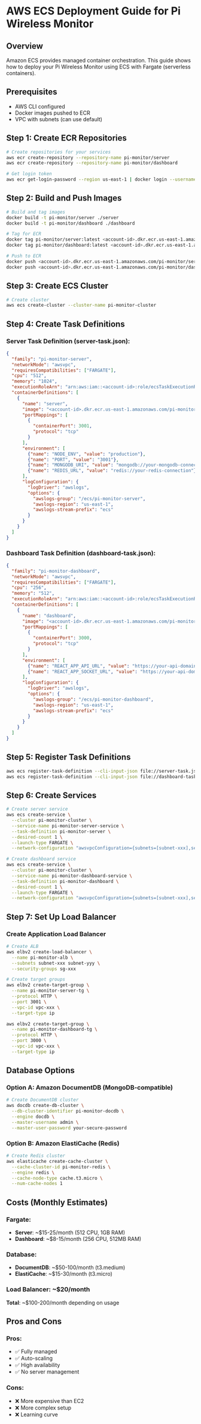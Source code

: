 # AWS ECS Deployment Guide for Pi Wireless Monitor

## Overview
Amazon ECS provides managed container orchestration. This guide shows how to deploy your Pi Wireless Monitor using ECS with Fargate (serverless containers).

## Prerequisites
- AWS CLI configured
- Docker images pushed to ECR
- VPC with subnets (can use default)

## Step 1: Create ECR Repositories

```bash
# Create repositories for your services
aws ecr create-repository --repository-name pi-monitor/server
aws ecr create-repository --repository-name pi-monitor/dashboard

# Get login token
aws ecr get-login-password --region us-east-1 | docker login --username AWS --password-stdin <account-id>.dkr.ecr.us-east-1.amazonaws.com
```

## Step 2: Build and Push Images

```bash
# Build and tag images
docker build -t pi-monitor/server ./server
docker build -t pi-monitor/dashboard ./dashboard

# Tag for ECR
docker tag pi-monitor/server:latest <account-id>.dkr.ecr.us-east-1.amazonaws.com/pi-monitor/server:latest
docker tag pi-monitor/dashboard:latest <account-id>.dkr.ecr.us-east-1.amazonaws.com/pi-monitor/dashboard:latest

# Push to ECR
docker push <account-id>.dkr.ecr.us-east-1.amazonaws.com/pi-monitor/server:latest
docker push <account-id>.dkr.ecr.us-east-1.amazonaws.com/pi-monitor/dashboard:latest
```

## Step 3: Create ECS Cluster

```bash
# Create cluster
aws ecs create-cluster --cluster-name pi-monitor-cluster
```

## Step 4: Create Task Definitions

### Server Task Definition (server-task.json):
```json
{
  "family": "pi-monitor-server",
  "networkMode": "awsvpc",
  "requiresCompatibilities": ["FARGATE"],
  "cpu": "512",
  "memory": "1024",
  "executionRoleArn": "arn:aws:iam::<account-id>:role/ecsTaskExecutionRole",
  "containerDefinitions": [
    {
      "name": "server",
      "image": "<account-id>.dkr.ecr.us-east-1.amazonaws.com/pi-monitor/server:latest",
      "portMappings": [
        {
          "containerPort": 3001,
          "protocol": "tcp"
        }
      ],
      "environment": [
        {"name": "NODE_ENV", "value": "production"},
        {"name": "PORT", "value": "3001"},
        {"name": "MONGODB_URI", "value": "mongodb://your-mongodb-connection"},
        {"name": "REDIS_URL", "value": "redis://your-redis-connection"}
      ],
      "logConfiguration": {
        "logDriver": "awslogs",
        "options": {
          "awslogs-group": "/ecs/pi-monitor-server",
          "awslogs-region": "us-east-1",
          "awslogs-stream-prefix": "ecs"
        }
      }
    }
  ]
}
```

### Dashboard Task Definition (dashboard-task.json):
```json
{
  "family": "pi-monitor-dashboard",
  "networkMode": "awsvpc",
  "requiresCompatibilities": ["FARGATE"],
  "cpu": "256",
  "memory": "512",
  "executionRoleArn": "arn:aws:iam::<account-id>:role/ecsTaskExecutionRole",
  "containerDefinitions": [
    {
      "name": "dashboard",
      "image": "<account-id>.dkr.ecr.us-east-1.amazonaws.com/pi-monitor/dashboard:latest",
      "portMappings": [
        {
          "containerPort": 3000,
          "protocol": "tcp"
        }
      ],
      "environment": [
        {"name": "REACT_APP_API_URL", "value": "https://your-api-domain.com"},
        {"name": "REACT_APP_SOCKET_URL", "value": "https://your-api-domain.com"}
      ],
      "logConfiguration": {
        "logDriver": "awslogs",
        "options": {
          "awslogs-group": "/ecs/pi-monitor-dashboard",
          "awslogs-region": "us-east-1",
          "awslogs-stream-prefix": "ecs"
        }
      }
    }
  ]
}
```

## Step 5: Register Task Definitions

```bash
aws ecs register-task-definition --cli-input-json file://server-task.json
aws ecs register-task-definition --cli-input-json file://dashboard-task.json
```

## Step 6: Create Services

```bash
# Create server service
aws ecs create-service \
  --cluster pi-monitor-cluster \
  --service-name pi-monitor-server-service \
  --task-definition pi-monitor-server \
  --desired-count 1 \
  --launch-type FARGATE \
  --network-configuration "awsvpcConfiguration={subnets=[subnet-xxx],securityGroups=[sg-xxx],assignPublicIp=ENABLED}"

# Create dashboard service
aws ecs create-service \
  --cluster pi-monitor-cluster \
  --service-name pi-monitor-dashboard-service \
  --task-definition pi-monitor-dashboard \
  --desired-count 1 \
  --launch-type FARGATE \
  --network-configuration "awsvpcConfiguration={subnets=[subnet-xxx],securityGroups=[sg-xxx],assignPublicIp=ENABLED}"
```

## Step 7: Set Up Load Balancer

### Create Application Load Balancer
```bash
# Create ALB
aws elbv2 create-load-balancer \
  --name pi-monitor-alb \
  --subnets subnet-xxx subnet-yyy \
  --security-groups sg-xxx

# Create target groups
aws elbv2 create-target-group \
  --name pi-monitor-server-tg \
  --protocol HTTP \
  --port 3001 \
  --vpc-id vpc-xxx \
  --target-type ip

aws elbv2 create-target-group \
  --name pi-monitor-dashboard-tg \
  --protocol HTTP \
  --port 3000 \
  --vpc-id vpc-xxx \
  --target-type ip
```

## Database Options

### Option A: Amazon DocumentDB (MongoDB-compatible)
```bash
# Create DocumentDB cluster
aws docdb create-db-cluster \
  --db-cluster-identifier pi-monitor-docdb \
  --engine docdb \
  --master-username admin \
  --master-user-password your-secure-password
```

### Option B: Amazon ElastiCache (Redis)
```bash
# Create Redis cluster
aws elasticache create-cache-cluster \
  --cache-cluster-id pi-monitor-redis \
  --engine redis \
  --cache-node-type cache.t3.micro \
  --num-cache-nodes 1
```

## Costs (Monthly Estimates)

### Fargate:
- **Server**: ~$15-25/month (512 CPU, 1GB RAM)
- **Dashboard**: ~$8-15/month (256 CPU, 512MB RAM)

### Database:
- **DocumentDB**: ~$50-100/month (t3.medium)
- **ElastiCache**: ~$15-30/month (t3.micro)

### Load Balancer: ~$20/month

**Total**: ~$100-200/month depending on usage

## Pros and Cons

### Pros:
- ✅ Fully managed
- ✅ Auto-scaling
- ✅ High availability
- ✅ No server management

### Cons:
- ❌ More expensive than EC2
- ❌ More complex setup
- ❌ Learning curve 